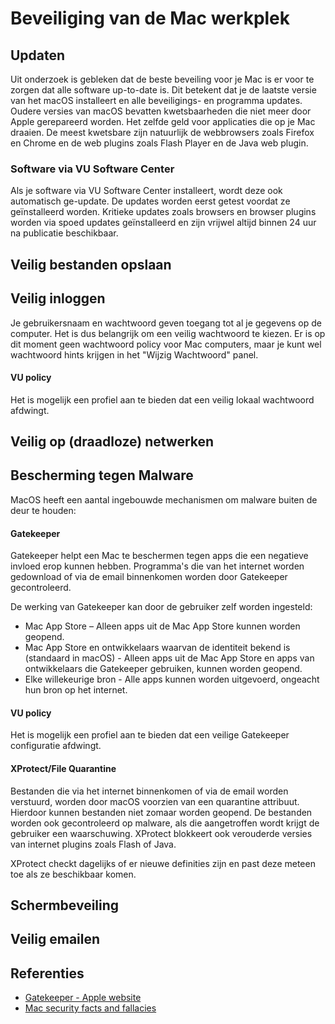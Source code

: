 Beveiliging van de Mac werkplek
===============================

Updaten
-------

Uit onderzoek is gebleken dat de beste beveiling voor je Mac is er voor te zorgen dat alle software up-to-date is. Dit betekent dat je de laatste versie van het macOS installeert en alle beveiligings- en programma updates. Oudere versies van macOS bevatten kwetsbaarheden die niet meer door Apple gerepareerd worden. Het zelfde geld voor applicaties die op je Mac draaien. De meest kwetsbare zijn natuurlijk de webbrowsers zoals Firefox en Chrome en de web plugins zoals Flash Player en de Java web plugin.

### Software via VU Software Center

Als je software via VU Software Center installeert, wordt deze ook automatisch ge-update. De updates worden eerst getest voordat ze geïnstalleerd worden. Kritieke updates zoals browsers en browser plugins worden via spoed updates geïnstalleerd en zijn vrijwel altijd binnen 24 uur na publicatie beschikbaar.

Veilig bestanden opslaan
------------------------



Veilig inloggen
---------------

Je gebruikersnaam en wachtwoord geven toegang tot al je gegevens op de computer. Het is dus belangrijk om een veilig wachtwoord te kiezen. Er is op dit moment geen wachtwoord policy voor Mac computers, maar je kunt wel wachtwoord hints krijgen in het "Wijzig Wachtwoord" panel.

#### VU policy
Het is mogelijk een profiel aan te bieden dat een veilig lokaal wachtwoord afdwingt.

Veilig op (draadloze) netwerken
-------------------------------

Bescherming tegen Malware
-------------------------

MacOS heeft een aantal ingebouwde mechanismen om malware buiten de deur te houden:

#### Gatekeeper

Gatekeeper helpt een Mac te beschermen tegen apps die een negatieve invloed erop kunnen hebben. Programma's die van het internet worden gedownload of via de email binnenkomen worden door Gatekeeper gecontroleerd.

De werking van Gatekeeper kan door de gebruiker zelf worden ingesteld:
* Mac App Store – Alleen apps uit de Mac App Store kunnen worden geopend.
* Mac App Store en ontwikkelaars waarvan de identiteit bekend is (standaard in macOS) - Alleen apps uit de Mac App Store en apps van ontwikkelaars die Gatekeeper gebruiken, kunnen worden geopend.
* Elke willekeurige bron - Alle apps kunnen worden uitgevoerd, ongeacht hun bron op het internet.

#### VU policy
Het is mogelijk een profiel aan te bieden dat een veilige Gatekeeper configuratie afdwingt.

#### XProtect/File Quarantine
Bestanden die via het internet binnenkomen of via de email worden verstuurd, worden door macOS voorzien van een quarantine attribuut. Hierdoor kunnen bestanden niet zomaar worden geopend. De bestanden worden ook gecontroleerd op malware, als die aangetroffen wordt krijgt de gebruiker een waarschuwing.
XProtect blokkeert ook verouderde versies van internet plugins zoals Flash of Java.

XProtect checkt dagelijks of er nieuwe definities zijn en past deze meteen toe als ze beschikbaar komen.





Schermbeveiling
---------------

Veilig emailen
--------------


Referenties
-----------

* [Gatekeeper - Apple website](https://support.apple.com/nl-nl/HT202491)
* [Mac security facts and fallacies](https://blog.malwarebytes.com/101/2017/03/mac-security-facts-and-fallacies/)

